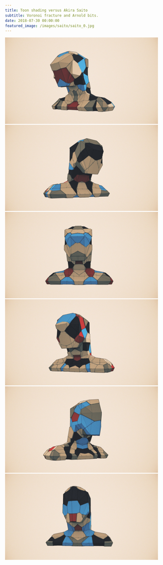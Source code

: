 ```yaml
---
title: Toon shading versus Akira Saito
subtitle: Voronoi fracture and Arnold bits.
date: 2018-07-30 00:00:00
featured_image: /images/saito/saito_0.jpg
---
```

<div class="gallery" data-columns="2">
	<img src="/images/saito/saito_0.jpg">
	<img src="/images/saito/saito_5.jpg">
	<img src="/images/saito/saito_1.jpg">
	<img src="/images/saito/saito_2.jpg">
	<img src="/images/saito/saito_7.jpg">		
	<img src="/images/saito/saito_8.jpg">			
</div>